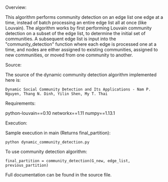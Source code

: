 Overview:

This algorithm performs community detection on an edge list one edge at a time, instead of batch processing an entire
edge list all at once (like Louvain). The algorithm works by first performing Louvain community detection on a subset
of the edge list, to determine the initial set of communities. A subsequent edge list is input into the 
"community_detection" function where each edge is processed one at a time, and nodes are either assigned to existing 
communities, assigned to new communities, or moved from one community to another.


Source:

The source of the dynamic community detection algorithm implemented here is:

	Dynamic Social Community Detection and Its Applications - Nam P. Nguyen, Thang N. Dinh, Yilin Shen, My T. Thai
	

Requirements:

python-louvain==0.10
networkx==1.11
numpy==1.13.1


Execution:

Sample execution in main (Returns final_partition):

	python dynamic_community_detection.py

To use community detection algorithm:

	final_partition = community_detection(G_new, edge_list, previous_partition)


Full documentation can be found in the source file.

